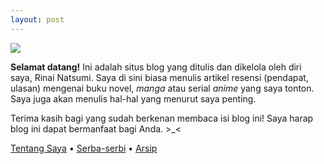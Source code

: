 ```yaml
---
layout: post
---
```

<img src="/media/IMG_20250129_213324.jpg">

<b>Selamat datang!</b> Ini adalah situs blog yang ditulis dan dikelola oleh diri saya, Rinai Natsumi. Saya di sini biasa menulis artikel resensi (pendapat, ulasan) mengenai buku novel, <i>manga</i> atau serial <i>anime</i> yang saya tonton. Saya juga akan menulis hal-hal yang menurut saya penting.

Terima kasih bagi yang sudah berkenan membaca isi blog ini! Saya harap blog ini dapat bermanfaat bagi Anda. >_<

<a href="/tentang">Tentang Saya</a> • <a href="/lain">Serba-serbi</a> • <a href="/archive">Arsip</a>
<link href="https://github.com/rinanatsu" rel="me">

